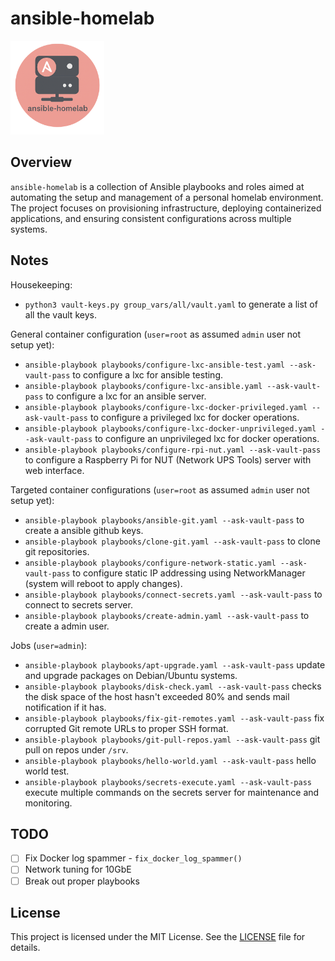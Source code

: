 # ansible-homelab

<img src='docs/images/ansible-homelab.png' width='150'>

## Overview

`ansible-homelab` is a collection of Ansible playbooks and roles aimed at automating the setup and management of a personal homelab environment. The project focuses on provisioning infrastructure, deploying containerized applications, and ensuring consistent configurations across multiple systems.

## Notes
Housekeeping:
- `python3 vault-keys.py group_vars/all/vault.yaml` to generate a list of all the vault keys.

General container configuration (`user=root` as assumed `admin` user not setup yet):
- `ansible-playbook playbooks/configure-lxc-ansible-test.yaml --ask-vault-pass` to configure a lxc for ansible testing.
- `ansible-playbook playbooks/configure-lxc-ansible.yaml --ask-vault-pass` to configure a lxc for an ansible server.
- `ansible-playbook playbooks/configure-lxc-docker-privileged.yaml --ask-vault-pass` to configure a privileged lxc for docker operations.
- `ansible-playbook playbooks/configure-lxc-docker-unprivileged.yaml --ask-vault-pass` to configure an unprivileged lxc for docker operations.
- `ansible-playbook playbooks/configure-rpi-nut.yaml --ask-vault-pass` to configure a Raspberry Pi for NUT (Network UPS Tools) server with web interface.

Targeted container configurations (`user=root` as assumed `admin` user not setup yet):
- `ansible-playbook playbooks/ansible-git.yaml --ask-vault-pass` to create a ansible github keys.
- `ansible-playbook playbooks/clone-git.yaml --ask-vault-pass` to clone git repositories.
- `ansible-playbook playbooks/configure-network-static.yaml --ask-vault-pass` to configure static IP addressing using NetworkManager (system will reboot to apply changes).
- `ansible-playbook playbooks/connect-secrets.yaml --ask-vault-pass` to connect to secrets server.
- `ansible-playbook playbooks/create-admin.yaml --ask-vault-pass` to create a admin user.

Jobs (`user=admin`):
- `ansible-playbook playbooks/apt-upgrade.yaml --ask-vault-pass` update and upgrade packages on Debian/Ubuntu systems.
- `ansible-playbook playbooks/disk-check.yaml --ask-vault-pass` checks the disk space of the host hasn't exceeded 80% and sends mail notification if it has.
- `ansible-playbook playbooks/fix-git-remotes.yaml --ask-vault-pass` fix corrupted Git remote URLs to proper SSH format.
- `ansible-playbook playbooks/git-pull-repos.yaml --ask-vault-pass` git pull on repos under `/srv`.
- `ansible-playbook playbooks/hello-world.yaml --ask-vault-pass` hello world test.
- `ansible-playbook playbooks/secrets-execute.yaml --ask-vault-pass` execute multiple commands on the secrets server for maintenance and monitoring.

## TODO

- ☐ Fix Docker log spammer - `fix_docker_log_spammer()`
- ☐ Network tuning for 10GbE
- ☐ Break out proper playbooks

## License

This project is licensed under the MIT License. See the [LICENSE](LICENSE) file for details.
